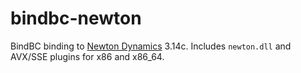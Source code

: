 # bindbc-newton
BindBC binding to [Newton Dynamics](https://github.com/MADEAPPS/newton-dynamics) 3.14c. Includes `newton.dll` and AVX/SSE plugins for x86 and x86_64.
